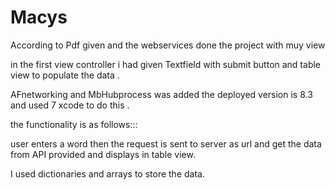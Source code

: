 # Macys

According to Pdf given and the webservices done the project with muy view

in the first view controller i had  given Textfield with submit button and table view to populate the data .

AFnetworking and MbHubprocess was added the deployed version is 8.3 and used 7 xcode to do this .

the functionality is as follows:::

user enters a word then the request is sent to server as url and get the data from API provided and displays in table view.

I used dictionaries and arrays to store the data.
